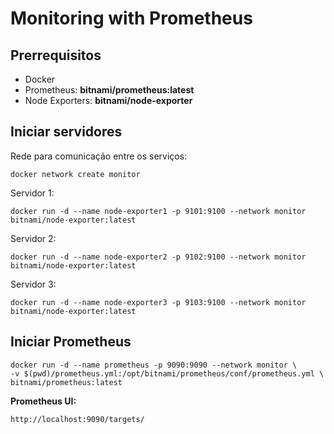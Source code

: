 # Monitoring with Prometheus

## Prerrequisitos
- Docker
- Prometheus: **bitnami/prometheus:latest**
- Node Exporters: **bitnami/node-exporter**

## Iniciar servidores

Rede para comunicação entre os serviços:
```
docker network create monitor
```

Servidor 1:
```
docker run -d --name node-exporter1 -p 9101:9100 --network monitor bitnami/node-exporter:latest
```

Servidor 2:
```
docker run -d --name node-exporter2 -p 9102:9100 --network monitor bitnami/node-exporter:latest
```

Servidor 3:
```
docker run -d --name node-exporter3 -p 9103:9100 --network monitor bitnami/node-exporter:latest
```

## Iniciar Prometheus

```
docker run -d --name prometheus -p 9090:9090 --network monitor \
-v $(pwd)/prometheus.yml:/opt/bitnami/prometheus/conf/prometheus.yml \
bitnami/prometheus:latest
```

**Prometheus UI:**
```
http://localhost:9090/targets/
```
